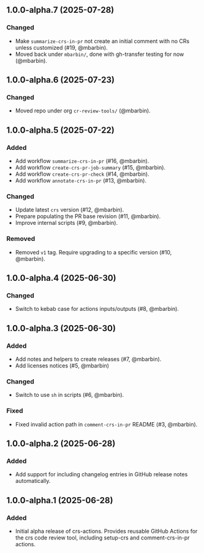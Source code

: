 ## 1.0.0-alpha.7 (2025-07-28)

### Changed

- Make `summarize-crs-in-pr` not create an initial comment with no CRs unless customized (#19, @mbarbin).
- Moved back under `mbarbin/`, done with gh-transfer testing for now (@mbarbin).

## 1.0.0-alpha.6 (2025-07-23)

### Changed

- Moved repo under org `cr-review-tools/` (@mbarbin).

## 1.0.0-alpha.5 (2025-07-22)

### Added

- Add workflow `summarize-crs-in-pr` (#16, @mbarbin).
- Add workflow `create-crs-pr-job-summary` (#15, @mbarbin).
- Add workflow `create-crs-pr-check` (#14, @mbarbin).
- Add workflow `annotate-crs-in-pr` (#13, @mbarbin).

### Changed

- Update latest `crs` version (#12, @mbarbin).
- Prepare populating the PR base revision (#11, @mbarbin).
- Improve internal scripts (#9, @mbarbin).

### Removed

- Removed `v1` tag. Require upgrading to a specific version (#10, @mbarbin).

## 1.0.0-alpha.4 (2025-06-30)

### Changed

- Switch to kebab case for actions inputs/outputs (#8, @mbarbin).

## 1.0.0-alpha.3 (2025-06-30)

### Added

- Add notes and helpers to create releases (#7, @mbarbin).
- Add licenses notices (#5, @mbarbin)

### Changed

- Switch to use `sh` in scripts (#6, @mbarbin).

### Fixed

- Fixed invalid action path in `comment-crs-in-pr` README (#3, @mbarbin).

## 1.0.0-alpha.2 (2025-06-28)

### Added

- Add support for including changelog entries in GitHub release notes automatically.

## 1.0.0-alpha.1 (2025-06-28)

### Added

- Initial alpha release of crs-actions. Provides reusable GitHub Actions for the crs code review tool, including setup-crs and comment-crs-in-pr actions.
